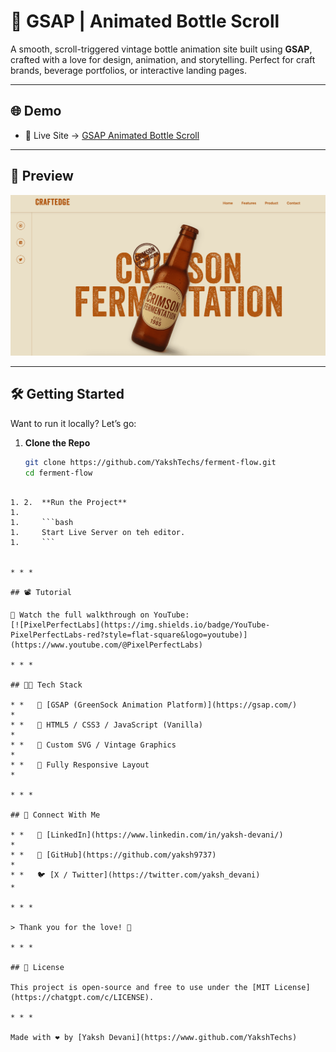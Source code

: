 # 🍾 GSAP | Animated Bottle Scroll

A smooth, scroll-triggered vintage bottle animation site built using **GSAP**, crafted with a love for design, animation, and storytelling. Perfect for craft brands, beverage portfolios, or interactive landing pages.

---

## 🌐 Demo

- 🚀 Live Site → [GSAP Animated Bottle Scroll](https://ubiquitous-tarsier-78de93.netlify.app/)
---

## 📸 Preview

![GSAP Animated Bottle Scroll Screenshot](./screenshot.png)

---

## 🛠️ Getting Started

Want to run it locally? Let’s go:

1. **Clone the Repo**
   ```bash
   git clone https://github.com/YakshTechs/ferment-flow.git
   cd ferment-flow
```

1. 2.  **Run the Project**
1.     
1.     ```bash
1.     Start Live Server on teh editor.
1.     ```


* * *

## 📽️ Tutorial

🎥 Watch the full walkthrough on YouTube:  
[![PixelPerfectLabs](https://img.shields.io/badge/YouTube-PixelPerfectLabs-red?style=flat-square&logo=youtube)](https://www.youtube.com/@PixelPerfectLabs)

* * *

## 🧑‍💻 Tech Stack

* *   💚 [GSAP (GreenSock Animation Platform)](https://gsap.com/)
*     
* *   🧾 HTML5 / CSS3 / JavaScript (Vanilla)
*     
* *   🎨 Custom SVG / Vintage Graphics
*     
* *   📱 Fully Responsive Layout
*     

* * *

## 🤝 Connect With Me

* *   💼 [LinkedIn](https://www.linkedin.com/in/yaksh-devani/)
*     
* *   🐙 [GitHub](https://github.com/yaksh9737)
*     
* *   🐦 [X / Twitter](https://twitter.com/yaksh_devani)
*     

* * *

> Thank you for the love! 🙏

* * *

## 📌 License

This project is open-source and free to use under the [MIT License](https://chatgpt.com/c/LICENSE).

* * *

Made with ❤️ by [Yaksh Devani](https://www.github.com/YakshTechs)

```
